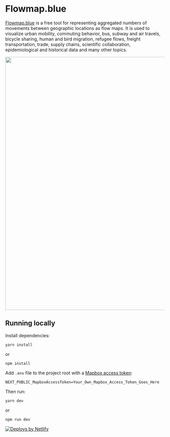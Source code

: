 # Flowmap.blue



[Flowmap.blue](http://flowmap.blue/) is a free tool for representing aggregated numbers of movements between geographic locations as flow maps. It is used to visualize urban mobility, commuting behavior, bus, subway and air travels, bicycle sharing, human and bird migration, refugee flows, freight transportation, trade, supply chains, scientific collaboration, epidemiological and historical data and many other topics.


<a href=https://flowmap.blue/><img src=https://user-images.githubusercontent.com/351828/80291366-3767c300-874d-11ea-9a73-b1f76e0ed554.png width=800>
</a>



## Running locally

Install dependencies:

    yarn install
or     

    npm install
    

Add `.env` file to the project root with a [Mapbox access token](https://www.mapbox.com/help/define-access-token/):

    NEXT_PUBLIC_MapboxAccessToken=Your_Own_Mapbox_Access_Token_Goes_Here

Then run:

    yarn dev
or     

    npm run dev


<a href="https://www.netlify.com">
    <img src="https://www.netlify.com/img/global/badges/netlify-dark.svg" alt="Deploys by Netlify" />
</a>
